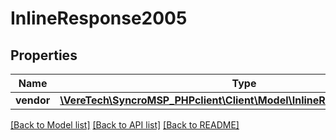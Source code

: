 # InlineResponse2005

## Properties
Name | Type | Description | Notes
------------ | ------------- | ------------- | -------------
**vendor** | [**\VereTech\SyncroMSP_PHPclient\Client\Model\InlineResponse2005Vendor**](InlineResponse2005Vendor.md) |  | [optional] 

[[Back to Model list]](../../README.md#documentation-for-models) [[Back to API list]](../../README.md#documentation-for-api-endpoints) [[Back to README]](../../README.md)

